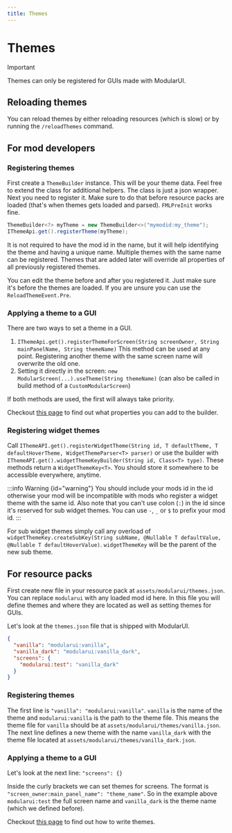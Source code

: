 ```yaml
---
title: Themes
---
```


# Themes

> [!IMPORTANT]
> Themes can only be registered for GUIs made with ModularUI.

## Reloading themes

You can reload themes by either reloading resources (which is slow) or by running the `/reloadThemes` command.

## For mod developers

### Registering themes

First create a `ThemeBuilder` instance. This will be your theme data. Feel free to extend the class for additional
helpers. The class is just a json wrapper.
Next you need to register it. Make sure to do that before resource packs are loaded (that's when themes gets loaded and
parsed). `FMLPreInit` works fine.

```java
ThemeBuilder<?> myTheme = new ThemeBuilder<>("mymodid:my_theme");
IThemeApi.get().registerTheme(myTheme);
```

It is not required to have the mod id in the name, but it will help identifying the theme and having a unique name.
Multiple themes with the same name can be registered. Themes that are added later will override all properties of all
previously registered themes.

You can edit the theme before and after you registered it. Just make sure it's before the themes are loaded.
If you are unsure you can use the `ReloadThemeEvent.Pre`.

### Applying a theme to a GUI

There are two ways to set a theme in a GUI.

1. `IThemeApi.get().registerThemeForScreen(String screenOwner, String mainPanelName, String themeName)`
   This method can be used at any point. Registering another theme with the same screen name will overwrite the old one.
2. Setting it directly in the screen: `new ModularScreen(...).useTheme(String themeName)` (can also be called in build
   method of a `CustomModularScreen`)

If both methods are used, the first will always take priority.

Checkout [this page](./json/theme.md) to find out what properties you can add to the builder.

### Registering widget themes
Call `IThemeAPI.get().registerWidgetTheme(String id, T defaultTheme, T defaultHoverTheme, WidgetThemeParser<T> parser)`
or use the builder with `IThemeAPI.get().widgetThemeKeyBuilder(String id, Class<T> type)`. These methods return a
`WidgetThemeKey<T>`. You should store it somewhere to be accessible everywhere, anytime.

:::info Warning {id="warning"}
You should include your mods id in the id otherwise your mod will be incompatible with mods who register a widget theme
with the same id. Also note that you can't use colon (`:`) in the id since it's reserved for sub widget themes. You can
use `-`, `_` or `$` to prefix your mod id.
:::

For sub widget themes simply call any overload of 
`widgetThemeKey.createSubKey(String subName, @Nullable T defaultValue, @Nullable T defaultHoverValue)`. `widgetThemeKey`
will be the parent of the new sub theme.

## For resource packs

First create new file in your resource pack at `assets/modularui/themes.json`. You can replace `modularui` with any
loaded mod id here.
In this file you will define themes and where they are located as well as setting themes for GUIs.

Let's look at the `themes.json` file that is shipped with ModularUI.

```json
{
  "vanilla": "modularui:vanilla",
  "vanilla_dark": "modularui:vanilla_dark",
  "screens": {
    "modularui:test": "vanilla_dark"
  }
}
```

### Registering themes

The first line is `"vanilla": "modularui:vanilla"`. `vanilla` is the name of the theme and `modularui:vanilla` is the
path to the theme file.
This means the theme file for `vanilla` should be at `assets/modularui/themes/vanilla.json`.
The next line defines a new theme with the name `vanilla_dark` with the theme file located at
`assets/modularui/themes/vanilla_dark.json`.

### Applying a theme to a GUI

Let's look at the next line: `"screens": {}`

Inside the curly brackets we can set themes for screens. The format is `"screen_owner:main_panel_name": "theme_name"`.
So in the example above `modularui:test` the full screen name and `vanilla_dark` is the theme name (which we defined
before).

Checkout [this page](./json/theme.md) to find out how to write themes.
